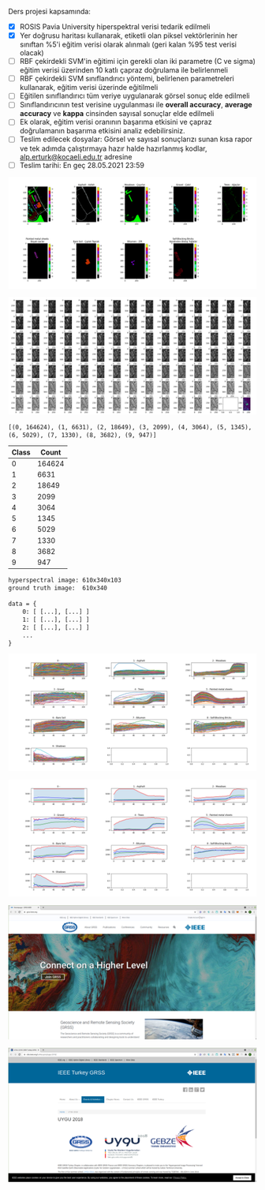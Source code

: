 Ders projesi kapsamında:
- [x] ROSIS Pavia University hiperspektral verisi tedarik edilmeli
- [x] Yer doğrusu haritası kullanarak, etiketli olan piksel vektörlerinin her sınıftan %5'i eğitim verisi olarak alınmalı (geri kalan %95 test verisi olacak)
- [ ] RBF çekirdekli SVM'in eğitimi için gerekli olan iki parametre (C ve sigma) eğitim verisi üzerinden 10 katlı çapraz doğrulama ile belirlenmeli
- [ ] RBF çekirdekli SVM sınıflandırıcı yöntemi, belirlenen parametreleri kullanarak, eğitim verisi üzerinde eğitilmeli
- [ ] Eğitilen sınıflandırıcı tüm veriye uygulanarak görsel sonuç elde edilmeli
- [ ] Sınıflandırıcının test verisine uygulanması ile **overall accuracy**, **average accuracy** ve **kappa** cinsinden sayısal sonuçlar elde edilmeli
- [ ] Ek olarak, eğitim verisi oranının başarıma etkisini ve çapraz doğrulamanın başarıma etkisini analiz edebilirsiniz.
- [ ] Teslim edilecek dosyalar: Görsel ve sayısal sonuçlarızı sunan kısa rapor ve tek adımda çalıştırmaya hazır halde hazırlanmış kodlar, alp.erturk@kocaeli.edu.tr adresine
- [ ] Teslim tarihi: En geç 28.05.2021 23:59

![](figure6.png)

![](figure1.png)


```
[(0, 164624), (1, 6631), (2, 18649), (3, 2099), (4, 3064), (5, 1345), (6, 5029), (7, 1330), (8, 3682), (9, 947)]
```

Class | Count
------|------
0 | 164624
1 | 6631
2 | 18649
3 | 2099
4 | 3064 
5 | 1345| 
6 | 5029 
7 | 1330 
8 | 3682 
9 | 947



```
hyperspectral image: 610x340x103
ground truth image:  610x340

data = {
    0: [ [...], [...] ]
    1: [ [...], [...] ]
    2: [ [...], [...] ]
    ...
}
```



![](figure2.png)

![](figure3.png)


![](figure4.png)

![](figure5.png)


```python


```






